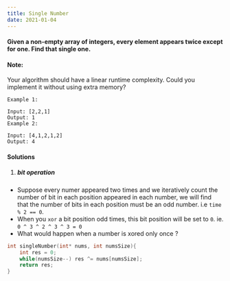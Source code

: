 ```yaml
---
title: Single Number
date: 2021-01-04
---
```

#### Given a non-empty array of integers, every element appears twice except for one. Find that single one.

#### Note:

Your algorithm should have a linear runtime complexity. Could you implement it without using extra memory?

```
Example 1:

Input: [2,2,1]
Output: 1
Example 2:

Input: [4,1,2,1,2]
Output: 4
```

#### Solutions

1. ##### bit operation

- Suppose every numer appeared two times and we iteratively count the number of bit in each position appeared in each number, we will find that the number of bits in each position must be an odd number. i.e `time % 2 == 0`.
- When you `xor` a bit position odd times, this bit position will be set to `0`. ie. `0 ^ 3 ^ 2 ^ 3 ^ 3 = 0`
- What would happen when a number is xored only once ?

```cpp
int singleNumber(int* nums, int numsSize){
    int res = 0;
    while(numsSize--) res ^= nums[numsSize];
    return res;
}
```